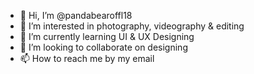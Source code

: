 - 👋 Hi, I’m @pandabearoffl18
- 👀 I’m interested in photography, videography & editing
- 🌱 I’m currently learning UI & UX Designing
- 💞️ I’m looking to collaborate on designing
- 📫 How to reach me by my email

<!---
pandabearoffl18/pandabearoffl18 is a ✨ special ✨ repository because its `README.md` (this file) appears on your GitHub profile.
You can click the Preview link to take a look at your changes.
--->
